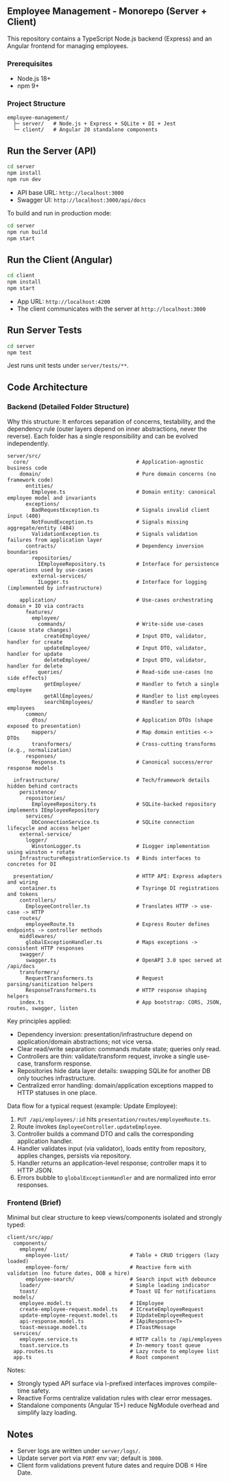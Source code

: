 ## Employee Management - Monorepo (Server + Client)

This repository contains a TypeScript Node.js backend (Express) and an Angular frontend for managing employees.

### Prerequisites

-   Node.js 18+
-   npm 9+

### Project Structure

```text
employee-management/
  ├─ server/   # Node.js + Express + SQLite + DI + Jest
  └─ client/   # Angular 20 standalone components
```

## Run the Server (API)

```bash
cd server
npm install
npm run dev
```

-   API base URL: `http://localhost:3000`
-   Swagger UI: `http://localhost:3000/api/docs`

To build and run in production mode:

```bash
cd server
npm run build
npm start
```

## Run the Client (Angular)

```bash
cd client
npm install
npm start
```

-   App URL: `http://localhost:4200`
-   The client communicates with the server at `http://localhost:3000`

## Run Server Tests

```bash
cd server
npm test
```

Jest runs unit tests under `server/tests/**`.

## Code Architecture

### Backend (Detailed Folder Structure)

Why this structure: It enforces separation of concerns, testability, and the dependency rule (outer layers depend on inner abstractions, never the reverse). Each folder has a single responsibility and can be evolved independently.

```
server/src/
  core/                                   # Application-agnostic business code
    domain/                               # Pure domain concerns (no framework code)
      entities/
        Employee.ts                       # Domain entity: canonical employee model and invariants
      exceptions/
        BadRequestException.ts            # Signals invalid client input (400)
        NotFoundException.ts              # Signals missing aggregate/entity (404)
        ValidationException.ts            # Signals validation failures from application layer
      contracts/                          # Dependency inversion boundaries
        repositories/
          IEmployeeRepository.ts          # Interface for persistence operations used by use-cases
        external-services/
          ILogger.ts                      # Interface for logging (implemented by infrastructure)

    application/                          # Use-cases orchestrating domain + IO via contracts
      features/
        employee/
          commands/                       # Write-side use-cases (cause state changes)
            createEmployee/               # Input DTO, validator, handler for create
            updateEmployee/               # Input DTO, validator, handler for update
            deleteEmployee/               # Input DTO, validator, handler for delete
          queries/                        # Read-side use-cases (no side effects)
            getEmployee/                  # Handler to fetch a single employee
            getAllEmployees/              # Handler to list employees
            searchEmployees/              # Handler to search employees
      common/
        dtos/                             # Application DTOs (shape exposed to presentation)
        mappers/                          # Map domain entities <-> DTOs
        transformers/                     # Cross-cutting transforms (e.g., normalization)
      responses/
        Response.ts                       # Canonical success/error response models

  infrastructure/                         # Tech/framework details hidden behind contracts
    persistence/
      repositories/
        EmployeeRepository.ts             # SQLite-backed repository implements IEmployeeRepository
      services/
        DbConnectionService.ts            # SQLite connection lifecycle and access helper
    external-service/
      logger/
        WinstonLogger.ts                  # ILogger implementation using winston + rotate
    InfrastructureRegistrationService.ts  # Binds interfaces to concretes for DI

  presentation/                           # HTTP API: Express adapters and wiring
    container.ts                          # Tsyringe DI registrations and tokens
    controllers/
      EmployeeController.ts               # Translates HTTP -> use-case -> HTTP
    routes/
      employeeRoute.ts                    # Express Router defines endpoints -> controller methods
    middlewares/
      globalExceptionHandler.ts           # Maps exceptions -> consistent HTTP responses
    swagger/
      swagger.ts                          # OpenAPI 3.0 spec served at /api/docs
    transformers/
      RequestTransformers.ts              # Request parsing/sanitization helpers
      ResponseTransformers.ts             # HTTP response shaping helpers
    index.ts                              # App bootstrap: CORS, JSON, routes, swagger, listen
```

Key principles applied:

-   Dependency inversion: presentation/infrastructure depend on application/domain abstractions; not vice versa.
-   Clear read/write separation: commands mutate state; queries only read.
-   Controllers are thin: validate/transform request, invoke a single use-case, transform response.
-   Repositories hide data layer details: swapping SQLite for another DB only touches infrastructure.
-   Centralized error handling: domain/application exceptions mapped to HTTP statuses in one place.

Data flow for a typical request (example: Update Employee):

1. `PUT /api/employees/:id` hits `presentation/routes/employeeRoute.ts`.
2. Route invokes `EmployeeController.updateEmployee`.
3. Controller builds a command DTO and calls the corresponding application handler.
4. Handler validates input (via validator), loads entity from repository, applies changes, persists via repository.
5. Handler returns an application-level response; controller maps it to HTTP JSON.
6. Errors bubble to `globalExceptionHandler` and are normalized into error responses.

### Frontend (Brief)

Minimal but clear structure to keep views/components isolated and strongly typed:

```
client/src/app/
  components/
    employee/
      employee-list/                    # Table + CRUD triggers (lazy loaded)
      employee-form/                    # Reactive form with validation (no future dates, DOB ≤ hire)
      employee-search/                  # Search input with debounce
    loader/                             # Simple loading indicator
    toast/                              # Toast UI for notifications
  models/
    employee.model.ts                   # IEmployee
    create-employee-request.model.ts    # ICreateEmployeeRequest
    update-employee-request.model.ts    # IUpdateEmployeeRequest
    api-response.model.ts               # IApiResponse<T>
    toast-message.model.ts              # IToastMessage
  services/
    employee.service.ts                 # HTTP calls to /api/employees
    toast.service.ts                    # In-memory toast queue
  app.routes.ts                         # Lazy route to employee list
  app.ts                                # Root component
```

Notes:

-   Strongly typed API surface via I-prefixed interfaces improves compile-time safety.
-   Reactive Forms centralize validation rules with clear error messages.
-   Standalone components (Angular 15+) reduce NgModule overhead and simplify lazy loading.

## Notes

-   Server logs are written under `server/logs/`.
-   Update server port via `PORT` env var; default is `3000`.
-   Client form validations prevent future dates and require DOB ≤ Hire Date.
